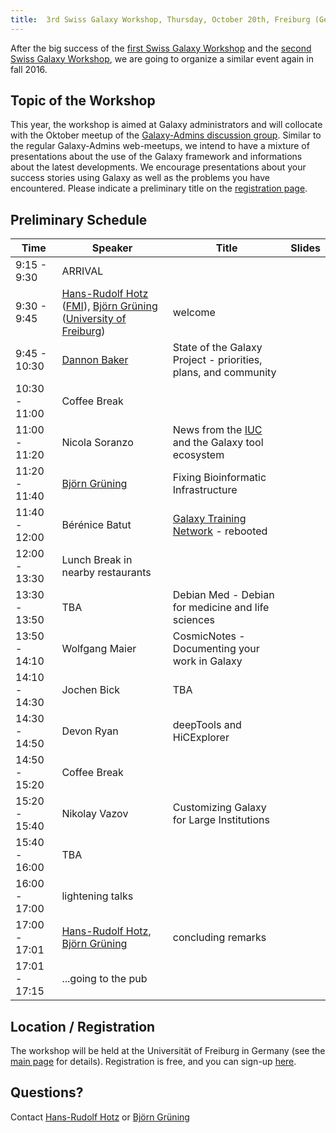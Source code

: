 ```yaml
---
title:  3rd Swiss Galaxy Workshop, Thursday, October 20th, Freiburg (Germany) 
---
```

<slot name="/events/sg2016/header" />



<slot name="/events/sg2016/linkbox" />

After the big success of the [first Swiss Galaxy Workshop](/src/events/switzerland2012/index.md) and the [second Swiss Galaxy Workshop](/src/events/switzerland2014/index.md), we are going to organize a similar event again in fall 2016.


## Topic of the Workshop

This year, the workshop is aimed at Galaxy administrators and will collocate with the Oktober meetup of the  [Galaxy-Admins discussion group](/src/community/galaxy-admins/index.md). Similar to the regular Galaxy-Admins web-meetups, we intend to have a mixture of presentations about the use of the Galaxy framework and informations about the latest developments. We encourage presentations about your success stories using Galaxy as well as the problems you have encountered. Please indicate a preliminary title on the [registration page](https://docs.google.com/forms/d/1mRO4uNXQd8jL1I9JNiQ4xd0fnrZKlQPQSORgJCpDeqg).

## Preliminary Schedule


| Time |  Speaker  |  Title  |  Slides  | 
| ---- | -------- | ------ | ------- | 
| 9:15 - 9:30 |  ARRIVAL  | 
| 9:30 - 9:45 |  [Hans-Rudolf Hotz](/src/people/hansrudolf-hotz/index.md) ([FMI](http://www.fmi.ch/)), [Björn Grüning](/src/people/bjoern-gruening/index.md) ([University of Freiburg](http://www.uni-freiburg.de/))  |  welcome  |   | 
| 9:45 - 10:30 |  [Dannon Baker](/src/people/dannon-baker/index.md)  |  State of the Galaxy Project - priorities, plans, and community  |   | 
| 10:30 - 11:00 |  Coffee Break  | 
| 11:00 - 11:20 |  Nicola Soranzo  |  News from the [IUC](/src/iuc/index.md) and the Galaxy tool ecosystem  |   | 
| 11:20 - 11:40 |  [Björn Grüning](/src/people/bjoern-gruening/index.md)  |  Fixing Bioinformatic Infrastructure  |   | 
| 11:40 - 12:00 |  Bérénice Batut  |  [Galaxy Training Network](https://training.galaxyproject.org/) - rebooted  |   | 
| 12:00 - 13:30 |  Lunch Break in nearby restaurants  | 
| 13:30 - 13:50 |  TBA  |  Debian Med - Debian for medicine and life sciences  |   | 
| 13:50 - 14:10 |  Wolfgang Maier  |  CosmicNotes - Documenting your work in Galaxy  |   | 
| 14:10 - 14:30 |  Jochen Bick  |  TBA  |   | 
| 14:30 - 14:50 |  Devon Ryan  |  deepTools and HiCExplorer  |   | 
| 14:50 - 15:20 |  Coffee Break  | 
| 15:20 - 15:40 |  Nikolay Vazov  |  Customizing Galaxy for Large Institutions  |   | 
| 15:40 - 16:00 |  TBA  |   |   | 
| 16:00 - 17:00 |  lightening talks  |   |   | 
| 17:00 - 17:01 |  [Hans-Rudolf Hotz](/src/people/hansrudolf-hotz/index.md), [Björn Grüning](/src/people/bjoern-gruening/index.md)  |  concluding remarks  |   | 
| 17:01 - 17:15 |  ...going to the pub  | 


## Location / Registration

The workshop will be held at the Universität of Freiburg in Germany (see the [main page](/src/events/sg2016/index.md) for details). Registration is free, and you can sign-up [here](https://docs.google.com/forms/d/1mRO4uNXQd8jL1I9JNiQ4xd0fnrZKlQPQSORgJCpDeqg).

## Questions?

Contact [Hans-Rudolf Hotz](/src/people/hansrudolf-hotz/index.md) or [Björn Grüning](/src/people/bjoern-gruening/index.md)

